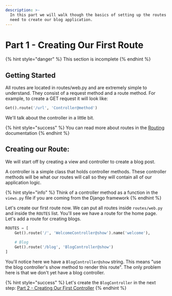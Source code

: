 ```yaml
---
description: >-
  In this part we will walk though the basics of setting up the routes we will
  need to create our blog application.
---
```


# Part 1 - Creating Our First Route

{% hint style="danger" %}
This section is incomplete
{% endhint %}

## Getting Started

All routes are located in routes/web.py and are extremely simple to understand. They consist of a request method and a route method. For example, to create a GET request it will look like:

```python
Get().route('/url', 'Controller@method')
```

We'll talk about the controller in a little bit.

{% hint style="success" %}
You can read more about routes in the [Routing](../the-basics/routing.md) documentation
{% endhint %}

## Creating our Route:

We will start off by creating a view and controller to create a blog post.

A controller is a simple class that holds controller methods. These controller methods will be what our routes will call so they will contain all of our application logic.

{% hint style="info" %}
Think of a controller method as a function in the `views.py` file if you are coming from the Django framework
{% endhint %}

Let's create our first route now. We can put all routes inside `routes/web.py` and inside the `ROUTES` list. You'll see we have a route for the home page. Let's add a route for creating blogs.

```python
ROUTES = [
    Get().route('/', 'WelcomeController@show').name('welcome'),
    
    # Blog
    Get().route('/blog', 'BlogController@show')
]
```

You'll notice here we have a `BlogController@show` string. This means "use the blog controller's show method to render this route". The only problem here is that we don't yet have a blog controller.

{% hint style="success" %}
Let's create the `BlogController` in the next step: [Part 2 - Creating Our First Controller](2.-controllers.md)
{% endhint %}



